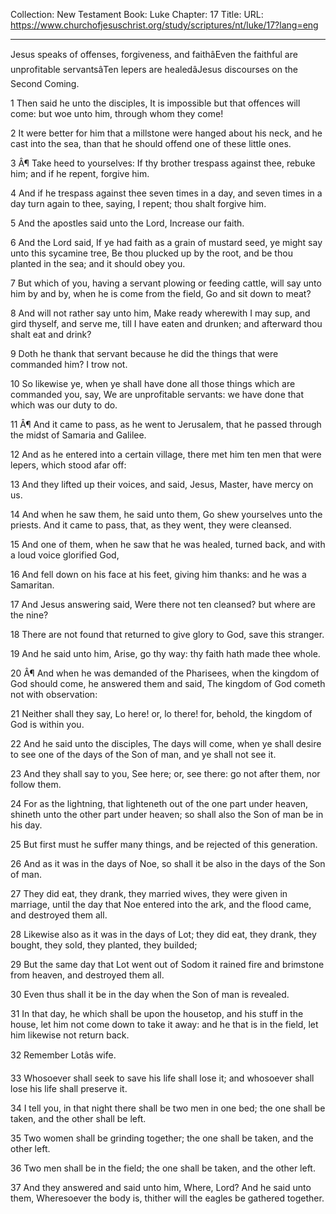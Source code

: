 Collection: New Testament
Book: Luke
Chapter: 17
Title: 
URL: https://www.churchofjesuschrist.org/study/scriptures/nt/luke/17?lang=eng

---

Jesus speaks of offenses, forgiveness, and faithâEven the faithful are unprofitable servantsâTen lepers are healedâJesus discourses on the Second Coming.

1 Then said he unto the disciples, It is impossible but that offences will come: but woe unto him, through whom they come!

2 It were better for him that a millstone were hanged about his neck, and he cast into the sea, than that he should offend one of these little ones.

3 Â¶ Take heed to yourselves: If thy brother trespass against thee, rebuke him; and if he repent, forgive him.

4 And if he trespass against thee seven times in a day, and seven times in a day turn again to thee, saying, I repent; thou shalt forgive him.

5 And the apostles said unto the Lord, Increase our faith.

6 And the Lord said, If ye had faith as a grain of mustard seed, ye might say unto this sycamine tree, Be thou plucked up by the root, and be thou planted in the sea; and it should obey you.

7 But which of you, having a servant plowing or feeding cattle, will say unto him by and by, when he is come from the field, Go and sit down to meat?

8 And will not rather say unto him, Make ready wherewith I may sup, and gird thyself, and serve me, till I have eaten and drunken; and afterward thou shalt eat and drink?

9 Doth he thank that servant because he did the things that were commanded him? I trow not.

10 So likewise ye, when ye shall have done all those things which are commanded you, say, We are unprofitable servants: we have done that which was our duty to do.

11 Â¶ And it came to pass, as he went to Jerusalem, that he passed through the midst of Samaria and Galilee.

12 And as he entered into a certain village, there met him ten men that were lepers, which stood afar off:

13 And they lifted up their voices, and said, Jesus, Master, have mercy on us.

14 And when he saw them, he said unto them, Go shew yourselves unto the priests. And it came to pass, that, as they went, they were cleansed.

15 And one of them, when he saw that he was healed, turned back, and with a loud voice glorified God,

16 And fell down on his face at his feet, giving him thanks: and he was a Samaritan.

17 And Jesus answering said, Were there not ten cleansed? but where are the nine?

18 There are not found that returned to give glory to God, save this stranger.

19 And he said unto him, Arise, go thy way: thy faith hath made thee whole.

20 Â¶ And when he was demanded of the Pharisees, when the kingdom of God should come, he answered them and said, The kingdom of God cometh not with observation:

21 Neither shall they say, Lo here! or, lo there! for, behold, the kingdom of God is within you.

22 And he said unto the disciples, The days will come, when ye shall desire to see one of the days of the Son of man, and ye shall not see it.

23 And they shall say to you, See here; or, see there: go not after them, nor follow them.

24 For as the lightning, that lighteneth out of the one part under heaven, shineth unto the other part under heaven; so shall also the Son of man be in his day.

25 But first must he suffer many things, and be rejected of this generation.

26 And as it was in the days of Noe, so shall it be also in the days of the Son of man.

27 They did eat, they drank, they married wives, they were given in marriage, until the day that Noe entered into the ark, and the flood came, and destroyed them all.

28 Likewise also as it was in the days of Lot; they did eat, they drank, they bought, they sold, they planted, they builded;

29 But the same day that Lot went out of Sodom it rained fire and brimstone from heaven, and destroyed them all.

30 Even thus shall it be in the day when the Son of man is revealed.

31 In that day, he which shall be upon the housetop, and his stuff in the house, let him not come down to take it away: and he that is in the field, let him likewise not return back.

32 Remember Lotâs wife.

33 Whosoever shall seek to save his life shall lose it; and whosoever shall lose his life shall preserve it.

34 I tell you, in that night there shall be two men in one bed; the one shall be taken, and the other shall be left.

35 Two women shall be grinding together; the one shall be taken, and the other left.

36 Two men shall be in the field; the one shall be taken, and the other left.

37 And they answered and said unto him, Where, Lord? And he said unto them, Wheresoever the body is, thither will the eagles be gathered together.
